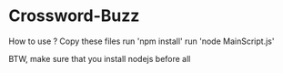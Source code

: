 # Crossword-Buzz

How to use ?
    Copy these files
    run 'npm install'
    run 'node MainScript.js'

BTW, make sure that you install nodejs before all